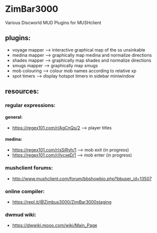 # ZimBar3000
Various Discworld MUD Plugins for MUSHclient
## plugins:
* voyage mapper --> interactive graphical map of the ss unsinkable
* medina mapper --> graphically map medina and normalize directions
* shades mapper --> graphically map shades and normalize directions
* smugs mapper  --> graphically map smugs
* mob colouring --> colour mob names according to relative xp
* spot timers   --> display hotspot timers in sidebar miniwindow
## resources:
### regular expressions:
#### general:
* https://regex101.com/r/AgCnQs/2 --> player titles
#### medina:
* https://regex101.com/r/sSiRyh/1 --> mob exit (in progress)
* https://regex101.com/r/lvcxeD/1 --> mob enter (in progress)
### mushclient forums:
* http://www.mushclient.com/forum/bbshowbio.php?bbuser_id=13507
### online compiler:
* https://repl.it/@Zimbus3000/ZimBar3000staging
### dwmud wiki:
* https://dwwiki.mooo.com/wiki/Main_Page

